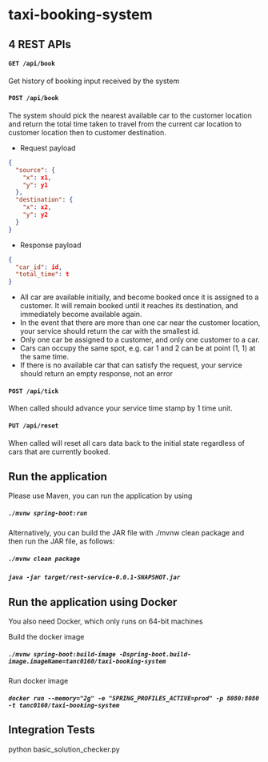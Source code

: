 # taxi-booking-system

## 4 REST APIs

#### `GET /api/book`
Get history of booking input received by the system

#### `POST /api/book`

The system should pick the nearest available car to the customer location and return the total time taken to travel from the current car location to customer location then to customer destination.

- Request payload

```json
{
  "source": {
    "x": x1,
    "y": y1
  },
  "destination": {
    "x": x2,
    "y": y2
  }
}
```

- Response payload

```json
{
  "car_id": id,
  "total_time": t
}
```

- All car are available initially, and become booked once it is assigned to a customer. It will remain booked until it reaches its destination, and immediately become available again.
- In the event that there are more than one car near the customer location, your service should return the car with the smallest id.
- Only one car be assigned to a customer, and only one customer to a car.
- Cars can occupy the same spot, e.g. car 1 and 2 can be at point (1, 1) at the same time.
- If there is no available car that can satisfy the request, your service should return an empty response, not an error

#### `POST /api/tick`

When called should advance your service time stamp by 1 time unit.

#### `PUT /api/reset`

When called will reset all cars data back to the initial state regardless of cars that are currently booked.

## Run the application
Please use Maven, you can run the application by using

##### `./mvnw spring-boot:run`

Alternatively, you can build the JAR file with ./mvnw clean package and then run the JAR file, as follows:

##### `./mvnw clean package`
##### `java -jar target/rest-service-0.0.1-SNAPSHOT.jar`

## Run the application using Docker

You also need Docker, which only runs on 64-bit machines

Build the docker image

##### `./mvnw spring-boot:build-image -Dspring-boot.build-image.imageName=tanc0160/taxi-booking-system`

Run docker image

##### `docker run --memory="2g" -e "SPRING_PROFILES_ACTIVE=prod" -p 8080:8080 -t tanc0160/taxi-booking-system`

## Integration Tests

python basic_solution_checker.py

